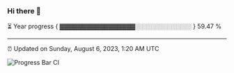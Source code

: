 ### Hi there 👋

⏳ Year progress { ▓▓▓▓▓▓▓▓▓▓▓▓▓▓▓▓▓░░░░░░░░░░░░░ } 59.47 %

---

⏰ Updated on Sunday, August 6, 2023, 1:20 AM UTC

![Progress Bar CI](https://github.com/arthurbuhl/arthurbuhl/workflows/Progress%20Bar%20CI/badge.svg)
